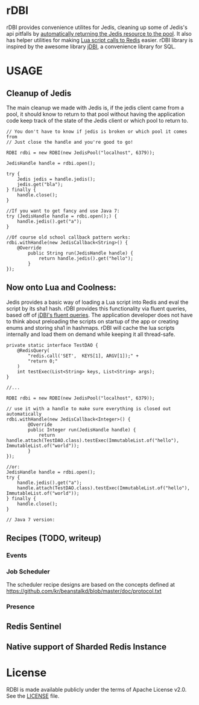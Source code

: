# rDBI

rDBI provides convenience utilites for Jedis, cleaning up some of Jedis's api pitfalls by [automatically returning the Jedis resource to the pool](https://github.com/xetorthio/jedis/issues/44). It also has helper utilities for making [Lua script calls to Redis](http://redis.io/commands/eval) easier. rDBI library is inspired by the awesome library [jDBI](http://jdbi.org/), a convenience library for SQL.  

# USAGE
## Cleanup of Jedis

The main cleanup we made with Jedis is, if the jedis client came from a pool, it should know to return to that pool without having the application code keep track of the state of the Jedis client or which pool to return to.

	// You don't have to know if jedis is broken or which pool it comes from
	// Just close the handle and you're good to go!
	
	RDBI rdbi = new RDBI(new JedisPool("localhost", 6379));
	
	JedisHandle handle = rdbi.open();
	
	try {
		Jedis jedis = handle.jedis();
		jedis.get("bla");
	} finally {
		handle.close();
	}
	
	//If you want to get fancy and use Java 7:
	try (JedisHandle handle = rdbi.open();) {
		handle.jedis().get("a");
	}
	
	//Of course old school callback pattern works:
	rdbi.withHandle(new JedisCallback<String>() {
		@Override
	        public String run(JedisHandle handle) {
	        	return handle.jedis().get("hello");
	        }
	});


## Now onto Lua and Coolness:

Jedis provides a basic way of loading a Lua script into Redis and eval the script by its sha1 hash. rDBI provides this functionality via fluent queries, based off of [jDBI's fluent queries](http://jdbi.org/fluent_queries/). 
The application developer does not have to think about preloading the scripts on startup of the app or creating enums and storing sha1 in hashmaps. rDBI will cache the lua scripts internally and load them on demand while keeping it all thread-safe.

	private static interface TestDAO {
		@RedisQuery(
	    	"redis.call('SET',  KEYS[1], ARGV[1]);" +
	        "return 0;"
	    )
	    int testExec(List<String> keys, List<String> args);
	}
	
	//...
	
	RDBI rdbi = new RDBI(new JedisPool("localhost", 6379));

	// use it with a handle to make sure everything is closed out automatically
	rdbi.withHandle(new JedisCallback<Integer>() {
			@Override
	        public Integer run(JedisHandle handle) {
	        	return handle.attach(TestDAO.class).testExec(ImmutableList.of("hello"), ImmutableList.of("world"));
	        }
	});
	
	//or:
	JedisHandle handle = rdbi.open();
	try {
		handle.jedis().get("a");
		handle.attach(TestDAO.class).testExec(ImmutableList.of("hello"), ImmutableList.of("world"));
	} finally {
		handle.close();
	}
	
	// Java 7 version:
	
## Recipes (TODO, writeup)
### Events
### Job Scheduler
The scheduler recipe designs are based on the concepts defined at https://github.com/kr/beanstalkd/blob/master/doc/protocol.txt
### Presence
## Redis Sentinel
## Native support of Sharded Redis Instance


License
=======
RDBI is made available publicly under the terms of Apache License v2.0.  See the [LICENSE](LICENSE) file. 

